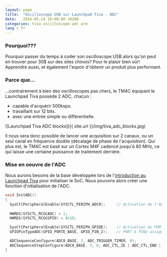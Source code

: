 ```yaml
---
layout: page
title:  "Oscilloscope USB sur Launchpad Tiva - ADC"
date:   2016-05-14 18:00:00 +0200
categories: tiva oscilloscope adc arm
lang : fr
---
```


### Pourquoi???
Pourquoi passer du temps à coder son oscilloscope USB alors qu'on peut en trouver pour 30$ sur des sites chinois? Pour le plaisir bien sûr! Apprendre aussi, et également l'espoir d'obtenir un produit plus performant.

### Parce que...
...contrairement à bien des oscilloscopes pas chers, le TM4C équipant le Launchpad Tiva possède 2 ADC, chacun :

* capable d'acquérir 500ksps.
* travaillant sur 12 bits.
* avec une entrée simple ou différentielle.

![Launchpad Tiva ADC blocks]({{ site.url }}/img/tiva_adc_blocks.jpg)

Il nous sera donc possible de lancer une acquisition sur 2 canaux, ou un seul canal en fréquence double (décalage de phase de l'acquisition).
Qui plus est, le TM4C est basé sur un Cortex M4F cadencé jusqu'à 80 MHz, ce qui laisse une certaine puissance de traitement derrière.

### Mise en oeuvre de l'ADC
Nous aurons besoins de la base développée lors de l'[introduction au Launchpad Tiva](http://www.coolem.tech/launchpad/tiva/keil/arm/2016/05/14/Tiva-armcc.html) pour initialiser le SoC. Nous pouvons alors créer une fonction d'nitialisation de l'ADC.

```c
void InitADC()
{
  SysCtlPeripheralEnable(SYSCTL_PERIPH_ADC0);     // Activation de l'ADC
	
  HWREG(SYSCTL_RCGCADC) = 1;
  HWREG(SYSCTL_RCGCGPIO) = 0x10;

  SysCtlPeripheralEnable(SYSCTL_PERIPH_GPIOE);    // Activation du PORT E
  GPIOPinTypeADC(GPIO_PORTE_BASE, GPIO_PIN_2);    // PORT E PIN2 assigné à l'ADC

  ADCSequenceConfigure(ADC0_BASE, 3, ADC_TRIGGER_TIMER, 0);
  ADCSequenceStepConfigure(ADC0_BASE, 3, 0, ADC_CTL_IE | ADC_CTL_END | ADC_CTL_CH1); 
}
```

